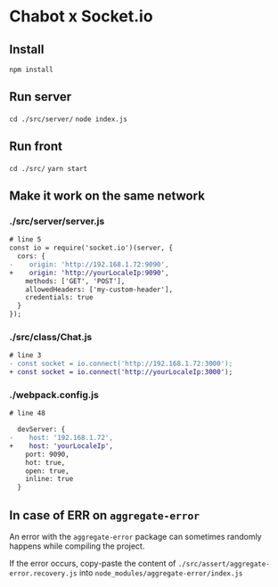 # Chabot x Socket.io

## Install

`npm install`

## Run server

`cd ./src/server/`
`node index.js`

## Run front

`cd ./src/`
`yarn start`

## Make it work on the same network

### ./src/server/server.js

```diff
# line 5
const io = require('socket.io')(server, {
  cors: {
-    origin: 'http://192.168.1.72:9090',
+    origin: 'http://yourLocaleIp:9090',
    methods: ['GET', 'POST'],
    allowedHeaders: ['my-custom-header'],
    credentials: true
  }
});
```

### ./src/class/Chat.js

```diff
# line 3
- const socket = io.connect('http://192.168.1.72:3000');
+ const socket = io.connect('http://yourLocaleIp:3000');
```

### ./webpack.config.js

```diff
# line 48

  devServer: {
-    host: '192.168.1.72',
+    host: 'yourLocaleIp',
    port: 9090,
    hot: true,
    open: true,
    inline: true
  }
```

## In case of ERR on `aggregate-error`

An error with the `aggregate-error` package can sometimes randomly happens while compiling the project.

If the error occurs, copy-paste the content of `./src/assert/aggregate-error.recovery.js` into `node_modules/aggregate-error/index.js`